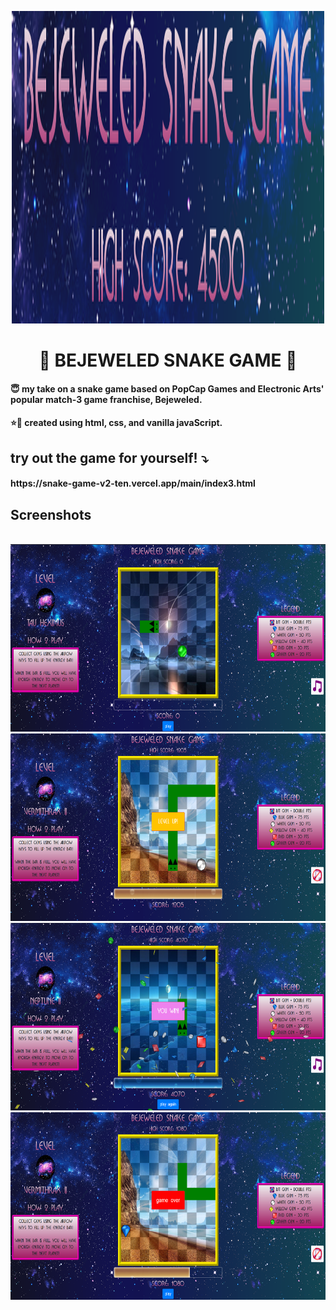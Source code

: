 <p align='center'>
<img src='/assets/readme/title.png' alt='title' height='500px' width='500px' />
</p>

<h1 align='center'>💎 BEJEWELED SNAKE GAME 🐍</h1>

<h4>😇 my take on a snake game based on PopCap Games and Electronic Arts' popular match-3 game franchise, Bejeweled.</h3>
<h4>⭐💫 created using html, css, and vanilla javaScript.</h3>
<h2> try out the game for yourself! ⤵️</h2>
<h4>https://snake-game-v2-ten.vercel.app/main/index3.html</h4>

<h2>Screenshots</h2>

</br>

<img src='/assets/readme/startScreen.png' alt='title' height='300px' />
<img src='/assets/readme/levelUp.png' alt='title' height='300px' />
<img src='/assets/readme/wonGame.png' alt='title' height='300px' />
<img src='/assets/readme/gameOver.png' alt='title' height='300px' />
